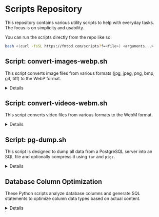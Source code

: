# Scripts Repository

This repository contains various utility scripts to help with everyday tasks. The focus is on simplicity and usability.

You can run the scripts directly from the repo like so:

```sh
bash <(curl -fsSL https://fmtod.com/scripts?f=<file>) <arguments...>
```

## Script: convert-images-webp.sh

This script converts image files from various formats (jpg, jpeg, png, bmp, gif, tiff) to the WebP format.

<details>
<summary>Details</summary>

### Usage

To use the `convert-images-webp.sh` script, follow these steps:

1. **Install Dependencies**: Ensure that `cwebp` is installed on your system. The script will prompt you to install it if it's not found.

2. **Run the Script**: Execute the script using the following command:

    ```sh
    ./convert-images-webp.sh [input_directory] [output_directory]
    ```
    or you can run it directly:
    ```sh
    bash <(curl -fsSL https://fmtod.com/scripts?f=convert-images-webp.sh) [input_directory] [output_directory]
    ```
    
    - **input_directory**: The directory containing the images to be converted. If not provided, the current directory will be used.
    - **output_directory**: The directory where the converted images will be saved. This is a required argument.
    
    For example:
    
    ```sh
    ./convert-images-webp.sh ./images ./webp-images
    ```

This command will convert all supported images in the `./images` directory to WebP format and save them in the `./webp-images` directory.

### Script Details

- The script checks if `cwebp` is installed and offers to install it if not.
- It processes all images in the specified input directory and converts them to WebP format, preserving the directory structure.
- The script supports the following image formats: jpg, jpeg, png, bmp, gif, tiff.

### Additional Information

- The script creates the output directory if it does not exist.
- It skips converting images if the WebP version already exists in the output directory.

For more details, check the script [here](https://github.com/FmTod/scripts/blob/master/convert-images-webp.sh).
</details>

## Script: convert-videos-webm.sh

This script converts video files from various formats to the WebM format.

<details>
<summary>Details</summary>

### Usage

To use the `convert-videos-webm.sh` script, follow these steps:

1. **Install Dependencies**: Ensure that `ffmpeg` is installed on your system. The script will prompt you to install it if it's not found.

2. **Run the Script**: Execute the script using the following command:

    ```sh
    ./convert-videos-webm.sh [input_directory] [output_directory]
    ```
   or you can run it directly:
    ```sh
    bash <(curl -fsSL https://fmtod.com/scripts?f=convert-videos-webm.sh) [input_directory] [output_directory]
    ```

    - **input_directory**: The directory containing the videos to be converted. If not provided, the current directory will be used.
    - **output_directory**: The directory where the converted videos will be saved. This is a required argument.

   For example:

    ```sh
    ./convert-videos-webm.sh ./videos ./webm-videos
    ```

This command will convert all supported videos in the `./videos` directory to WebM format and save them in the `./webm-videos` directory.

### Script Details

- The script checks if `ffmpeg` is installed and offers to install it if not.
- It processes all videos in the specified input directory and converts them to WebM format, preserving the directory structure.
- The script supports the following video formats: mp4, etc.

### Additional Information

- The script creates the output directory if it does not exist.
- It skips converting videos if the WebM version already exists in the output directory.

For more details, check the script [here](https://github.com/FmTod/scripts/blob/master/convert-videos-webm.sh).
</details>

## Script: pg-dump.sh

This script is designed to dump all data from a PostgreSQL server into an SQL file and optionally compress it using `tar` and `pigz`.

<details>
<summary>Details</summary>

### Usage

To use the `pg_dump_compress.sh` script, follow these steps:

1. **Install Dependencies**: Ensure that `pigz` and `pv` are installed on your system. Compression requires these tools, but the dump itself does not.

2. **Run the Script**: Execute the script using the following command:

    ```sh
    ./pg_dump_compress.sh [OPTIONS]
    ```
    or you can run it directly:
    ```sh
    bash <(curl -fsSL https://fmtod.com/scripts?f=pg_dump_compress.sh) [OPTIONS]
    ```

    Options:
    - `-u, --user USER`  
      Specify the PostgreSQL user \(default: `postgres`\).
    - `-o, --output FILE`  
      Specify the SQL dump file \(default: `postgres.sql`\).
    - `-a, --archive FILE`  
      Specify the compressed archive file \(default: `postgres.tar.gz`\).
    - `-c, --compress`  
      Enable compression using `pigz`.
    - `-l, --level LEVEL`  
      Set the pigz compression level \(e.g., `fast`, `best`; default: `best`\).
    - `-h, --help`  
      Display the help message.

3. **Examples**:

   - Default behavior \(no compression\):
     ```sh
     ./pg_dump_compress.sh
     ```

   - Dump data using a specific PostgreSQL user and enable compression:
     ```sh
     ./pg_dump_compress.sh -u myuser -c
     ```

   - Specify custom filenames for the SQL dump and archive:
     ```sh
     ./pg_dump_compress.sh -o custom.sql -a custom.tar.gz -c -l fast
     ```

### Script Details

- **Dump Process**: Uses `pg_dumpall` to create a full database dump from the specified PostgreSQL user.
- **Compression**: If enabled, the script compresses the SQL dump using `tar` and `pigz`, then deletes the uncompressed file.
- **Defaults**:
  - PostgreSQL user: `postgres`
  - SQL dump file: `postgres.sql`
  - Compressed archive: `postgres.tar.gz`
  - Compression level: `best`

### Additional Information

- The script ensures required commands \(e.g., `pigz`, `pv`\) are installed before compression.
- The uncompressed SQL dump file is removed after compression to save space.
- Compression is optional; if not enabled, the uncompressed SQL file will be preserved.

For more details, check the script [here](https://github.com/FmTod/scripts/blob/master/pg_dump_compress.sh).

</details>

## Database Column Optimization

These Python scripts analyze database columns and generate SQL statements to optimize column data types based on actual content.

<details>
<summary>Details</summary>

### Overview

The Database Column Optimization toolkit includes two main Python scripts:

1. **analyze-columns.py**: Analyzes a MySQL/MariaDB database schema to identify oversized column types based on actual data content.
2. **build-sql.py**: Generates SQL ALTER TABLE statements to implement the recommended optimizations.

### Usage

To use these scripts, follow these steps:

1. **Setup Configuration**: Create a `config.json` file with your database connection details:
   ```json
   {
     "host": "localhost",
     "user": "username",
     "password": "password",
     "central_db": "main_database",
     "tenant_db_pattern": "tenant_%",
     "max_workers": 5,
     "log_level": "INFO",
     "output_file": "schema_optimization_report.csv"
   }
   ```

2. **Run Analysis**:
   ```sh
   python analyze-columns.py
   ```
   This generates a CSV report with optimization recommendations.

3. **Generate SQL**:
   ```sh
   python build-sql.py
   ```
   This creates an SQL file with ALTER TABLE statements based on the analysis.

### Key Features

- Identifies oversized VARCHAR, INT, TEXT, and other column types
- Analyzes multiple databases in parallel
- Generates detailed reports of optimization opportunities
- Creates ready-to-use SQL statements for implementation
- Supports both single-database and multi-tenant environments

### Important Notes

- Always review generated SQL statements before execution
- Test changes in a non-production environment first
- Take database backups before applying schema changes

For more detailed information, see the [full documentation](https://github.com/FmTod/scripts/tree/master/optimze-database-columns).

</details>
`